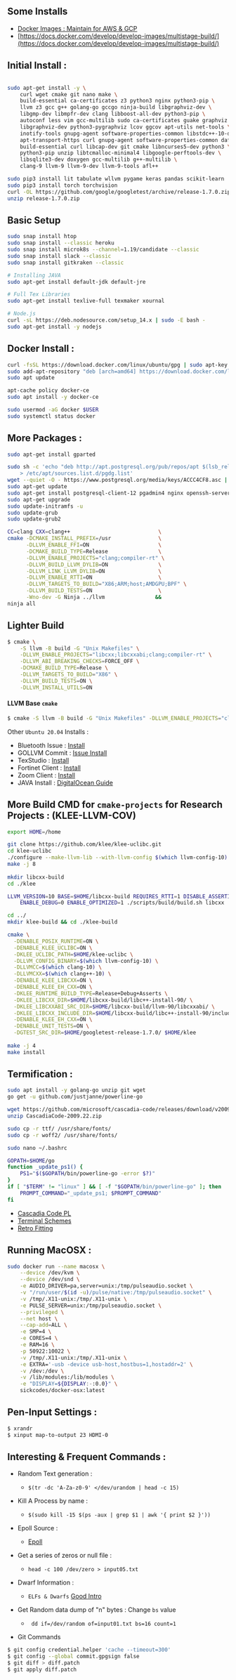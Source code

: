 ## Some Installs

- [Docker Images : Maintain for AWS & GCP](https://hub.docker.com/u/prodrelworks)
- [https://docs.docker.com/develop/develop-images/multistage-build/](https://docs.docker.com/develop/develop-images/multistage-build/)

## Initial Install :

```bash

sudo apt-get install -y \
    curl wget cmake git nano make \
    build-essential ca-certificates z3 python3 nginx python3-pip \
    llvm z3 gcc g++ golang-go gccgo ninja-build libgraphviz-dev \
    libgmp-dev libmpfr-dev clang libboost-all-dev python3-pip \
    autoconf less vim gcc-multilib sudo ca-certificates guake graphviz \
    libgraphviz-dev python3-pygraphviz lcov ggcov apt-utils net-tools \
    inotify-tools gnupg-agent software-properties-common libstdc++-10-dev inotify-tools \
    apt-transport-https curl gnupg-agent software-properties-common dafny z3 \
    build-essential curl libcap-dev git cmake libncurses5-dev python3 \
    python3-pip unzip libtcmalloc-minimal4 libgoogle-perftools-dev \
    libsqlite3-dev doxygen gcc-multilib g++-multilib \
    clang-9 llvm-9 llvm-9-dev llvm-9-tools afl++

sudo pip3 install lit tabulate wllvm pygame keras pandas scikit-learn 
sudo pip3 install torch torchvision
curl -OL https://github.com/google/googletest/archive/release-1.7.0.zip
unzip release-1.7.0.zip
```
## Basic Setup 

```bash
sudo snap install htop
sudo snap install --classic heroku
sudo snap install microk8s --channel=1.19/candidate --classic
sudo snap install slack --classic
sudo snap install gitkraken --classic

# Installing JAVA
sudo apt-get install default-jdk default-jre

# Full Tex Libraries
sudo apt-get install texlive-full texmaker xournal

# Node.js
curl -sL https://deb.nodesource.com/setup_14.x | sudo -E bash -
sudo apt-get install -y nodejs
```

## Docker Install  : 

```bash
curl -fsSL https://download.docker.com/linux/ubuntu/gpg | sudo apt-key add -
sudo add-apt-repository "deb [arch=amd64] https://download.docker.com/linux/ubuntu focal stable"
sudo apt update

apt-cache policy docker-ce
sudo apt install -y docker-ce

sudo usermod -aG docker $USER
sudo systemctl status docker
```

## More Packages : 

```bash 
sudo apt-get install gparted

sudo sh -c 'echo "deb http://apt.postgresql.org/pub/repos/apt $(lsb_release -cs)-pgdg main" \ 
    > /etc/apt/sources.list.d/pgdg.list'
wget --quiet -O - https://www.postgresql.org/media/keys/ACCC4CF8.asc | sudo apt-key add -
sudo apt-get update
sudo apt-get install postgresql-client-12 pgadmin4 nginx openssh-server libstdc++-10-dev
sudo apt-get upgrade
sudo update-initramfs -u
sudo update-grub
sudo update-grub2
```

```bash
CC=clang CXX=clang++                            \
cmake -DCMAKE_INSTALL_PREFIX=/usr               \
      -DLLVM_ENABLE_FFI=ON                      \
      -DCMAKE_BUILD_TYPE=Release                \
      -DLLVM_ENABLE_PROJECTS="clang;compiler-rt" \
      -DLLVM_BUILD_LLVM_DYLIB=ON                \
      -DLLVM_LINK_LLVM_DYLIB=ON                 \
      -DLLVM_ENABLE_RTTI=ON                     \
      -DLLVM_TARGETS_TO_BUILD="X86;ARM;host;AMDGPU;BPF" \
      -DLLVM_BUILD_TESTS=ON                     \
      -Wno-dev -G Ninja ../llvm                &&
ninja all
```
## Lighter Build

```bash
$ cmake \
    -S llvm -B build -G "Unix Makefiles" \
    -DLLVM_ENABLE_PROJECTS="libcxx;libcxxabi;clang;compiler-rt" \
    -DLLVM_ABI_BREAKING_CHECKS=FORCE_OFF \
    -DCMAKE_BUILD_TYPE=Release \
    -DLLVM_TARGETS_TO_BUILD="X86" \
    -DLLVM_BUILD_TESTS=ON \
    -DLLVM_INSTALL_UTILS=ON
```

#### LLVM Base `cmake`

```bash
$ cmake -S llvm -B build -G "Unix Makefiles" -DLLVM_ENABLE_PROJECTS="clang;libcxx;libcxxabi;compiler-rt" -DCMAKE_BUILD_TYPE=Release -DLLVM_INSTALL_UTILS=ON
```

Other `Ubuntu 20.04` Installs :

- Bluetooth Issue : [Install](https://askubuntu.com/questions/922860/pairing-apple-airpods-as-headset)
- GOLLVM Commit : [Issue Install](https://go.googlesource.com/gollvm/+/9e1280ddbe7c442191b630827c030d13de35b569)
- TexStudio : [Install](https://linuxhint.com/install-texstudio-latex-editor-linux/)
- Fortinet Client : [Install](https://links.fortinet.com/forticlient/deb/vpnagent)
- Zoom Client : [Install](https://zoom.us/download?os=linux)
- JAVA Install : [DigitalOcean Guide](https://www.digitalocean.com/community/tutorials/how-to-install-java-with-apt-on-ubuntu-18-04)

## More Build CMD for `cmake-projects` for Research Projects : (KLEE-LLVM-COV)

```bash
export HOME=/home

git clone https://github.com/klee/klee-uclibc.git
cd klee-uclibc
./configure --make-llvm-lib --with-llvm-config $(which llvm-config-10) --with-cc $(which clang-10) --enable-assertions --enable-release
make -j 8
   
mkdir libcxx-build
cd ./klee

LLVM_VERSION=10 BASE=$HOME/libcxx-build REQUIRES_RTTI=1 DISABLE_ASSERTIONS=1 \
    ENABLE_DEBUG=0 ENABLE_OPTIMIZED=1 ./scripts/build/build.sh libcxx

cd ../
mkdir klee-build && cd ./klee-build

cmake \
  -DENABLE_POSIX_RUNTIME=ON \
  -DENABLE_KLEE_UCLIBC=ON \
  -DKLEE_UCLIBC_PATH=$HOME/klee-uclibc \
  -DLLVM_CONFIG_BINARY=$(which llvm-config-10) \
  -DLLVMCC=$(which clang-10) \
  -DLLVMCXX=$(which clang++-10) \
  -DENABLE_KLEE_LIBCXX=ON \
  -DENABLE_KLEE_EH_CXX=ON \
  -DKLEE_RUNTIME_BUILD_TYPE=Release+Debug+Asserts \
  -DKLEE_LIBCXX_DIR=$HOME/libcxx-build/libc++-install-90/ \
  -DKLEE_LIBCXXABI_SRC_DIR=$HOME/libcxx-build/llvm-90/libcxxabi/ \
  -DKLEE_LIBCXX_INCLUDE_DIR=$HOME/libcxx-build/libc++-install-90/include/c++/v1/ \
  -DENABLE_KLEE_EH_CXX=ON \
  -DENABLE_UNIT_TESTS=ON \
  -DGTEST_SRC_DIR=$HOME/googletest-release-1.7.0/ $HOME/klee
  
make -j 4
make install 
```

## Termification : 

```bash
sudo apt install -y golang-go unzip git wget
go get -u github.com/justjanne/powerline-go

wget https://github.com/microsoft/cascadia-code/releases/download/v2009.22/CascadiaCode-2009.22.zip
unzip CascadiaCode-2009.22.zip

sudo cp -r ttf/ /usr/share/fonts/
sudo cp -r woff2/ /usr/share/fonts/

sudo nano ~/.bashrc

GOPATH=$HOME/go
function _update_ps1() {
    PS1="$($GOPATH/bin/powerline-go -error $?)"
}
if [ "$TERM" != "linux" ] && [ -f "$GOPATH/bin/powerline-go" ]; then
    PROMPT_COMMAND="_update_ps1; $PROMPT_COMMAND"
fi
```

* [Cascadia Code PL](https://github.com/microsoft/cascadia-code/releases?WT.mc_id=-blog-scottha)
* [Terminal Schemes](https://docs.microsoft.com/en-us/windows/terminal/custom-terminal-gallery/frosted-glass-theme)
* [Retro Fitting](https://docs.microsoft.com/en-us/windows/terminal/custom-terminal-gallery/retro-command-prompt)

## Running MacOSX : 

```bash
sudo docker run --name macosx \
    --device /dev/kvm \
    --device /dev/snd \
    -e AUDIO_DRIVER=pa,server=unix:/tmp/pulseaudio.socket \
    -v "/run/user/$(id -u)/pulse/native:/tmp/pulseaudio.socket" \
    -v /tmp/.X11-unix:/tmp/.X11-unix \
    -e PULSE_SERVER=unix:/tmp/pulseaudio.socket \
    --privileged \
    --net host \
    --cap-add=ALL \
    -e SMP=4 \
    -e CORES=4 \
    -e RAM=16 \
    -p 50922:10022 \
    -v /tmp/.X11-unix:/tmp/.X11-unix \
    -e EXTRA='-usb -device usb-host,hostbus=1,hostaddr=2' \
    -v /dev:/dev \
    -v /lib/modules:/lib/modules \
    -e "DISPLAY=${DISPLAY:-:0.0}" \
    sickcodes/docker-osx:latest
```
## Pen-Input Settings : 

```bash
$ xrandr
$ xinput map-to-output 23 HDMI-0
```

## Interesting & Frequent Commands :  

- Random Text generation : 
    - `$(tr -dc 'A-Za-z0-9' </dev/urandom | head -c 15)`

- Kill A Process by name : 
    - `$(sudo kill -15 $(ps -aux | grep $1 | awk '{ print $2 }'))`

- Epoll Source : 
    - [Epoll](https://github.com/enki/libev/blob/master/ev_epoll.c) 

- Get a series of zeros or null file : 
    - `head -c 100 /dev/zero > input05.txt`

- Dwarf Information : 
    - `ELFs & Dwarfs` [Good Intro](http://www.dwarfstd.org/doc/Debugging%20using%20DWARF-2012.pdf)

- Get Random data dump of "n" bytes : Change `bs` value
    - ` dd if=/dev/random of=input01.txt bs=16 count=1`

- Git Commands

```bash
$ git config credential.helper 'cache --timeout=300'
$ git config --global commit.gpgsign false
$ git diff > diff.patch
$ git apply diff.patch
```
